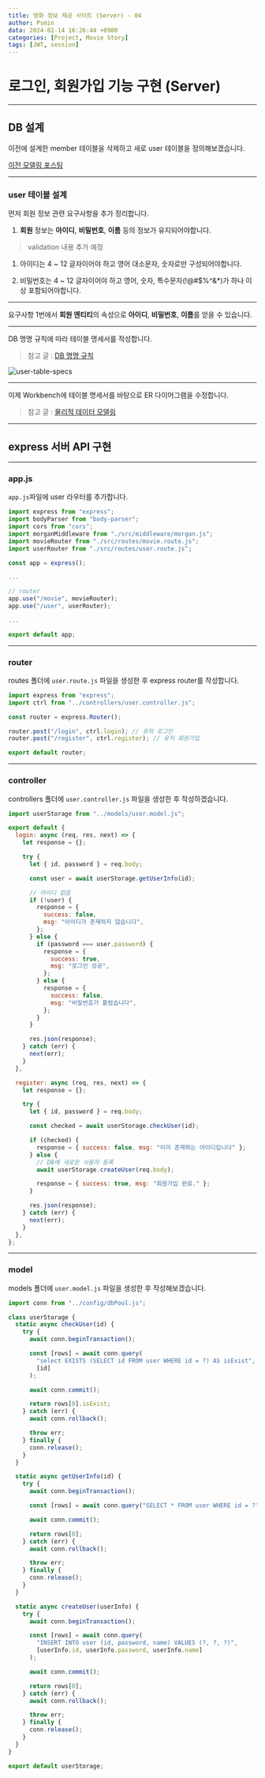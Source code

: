 ```yaml
---
title: 영화 정보 제공 사이트 (Server) - 04
author: Psmin
data: 2024-02-14 16:26:44 +0900
categories: [Project, Movie Story]
tags: [JWT, session]
---
```


# 로그인, 회원가입 기능 구현 (Server)

---

## DB 설계

이전에 설계한 member 테이블을 삭제하고 새로 user 테이블을 정의해보겠습니다.

[이전 모델링 포스팅](https://psmin1994.github.io/posts/movie-01/)

---

### user 테이블 설계

먼저 회원 정보 관련 요구사항을 추가 정리합니다.

1. **회원** 정보는 **아이디**, **비밀번호**, **이름** 등의 정보가 유지되어야합니다.

> validation 내용 추가 예정

1. 아이디는 4 ~ 12 글자이어야 하고 영어 대소문자, 숫자로만 구성되어야합니다.

2. 비밀번호는 4 ~ 12 글자이어야 하고 영어, 숫자, 특수문자(!@#$%^&\*)가 하나 이상 포함되어야합니다.

---

요구사항 1번에서 **회원 엔티티**의 속성으로 **아이디**, **비밀번호**, **이름**를 얻을 수 있습니다.

---

DB 명명 규칙에 따라 테이블 명세서를 작성합니다.

> 참고 글 : [DB 명명 규칙](https://psmin1994.github.io/posts/db-naming/)

![user-table-specs](/assets/img/user-table-specs.png)

---

이제 Workbench에 테이블 명세서를 바탕으로 ER 다이어그램을 수정합니다.

> 참고 글 : [물리적 데이터 모델링](https://psmin1994.github.io/posts/physical-modeling/)

---

## express 서버 API 구현

---

### app.js

`app.js`파일에 user 라우터를 추가합니다.

```js
import express from "express";
import bodyParser from "body-parser";
import cors from "cors";
import morganMiddleware from "./src/middleware/morgan.js";
import movieRouter from "./src/routes/movie.route.js";
import userRouter from "./src/routes/user.route.js";

const app = express();

...

// router
app.use("/movie", movieRouter);
app.use("/user", userRouter);

...

export default app;
```

---

### router

routes 폴더에 `user.route.js` 파일을 생성한 후 express router를 작성합니다.

```js
import express from "express";
import ctrl from "../controllers/user.controller.js";

const router = express.Router();

router.post("/login", ctrl.login); // 유저 로그인
router.post("/register", ctrl.register); // 유저 회원가입

export default router;
```

---

### controller

controllers 폴더에 `user.controller.js` 파일을 생성한 후 작성하겠습니다.

```js
import userStorage from "../models/user.model.js";

export default {
  login: async (req, res, next) => {
    let response = {};

    try {
      let { id, password } = req.body;

      const user = await userStorage.getUserInfo(id);

      // 아이디 없음
      if (!user) {
        response = {
          success: false,
          msg: "아이디가 존재하지 않습니다",
        };
      } else {
        if (password === user.password) {
          response = {
            success: true,
            msg: "로그인 성공",
          };
        } else {
          response = {
            success: false,
            msg: "비밀번호가 틀렸습니다",
          };
        }
      }

      res.json(response);
    } catch (err) {
      next(err);
    }
  },

  register: async (req, res, next) => {
    let response = {};

    try {
      let { id, password } = req.body;

      const checked = await userStorage.checkUser(id);

      if (checked) {
        response = { success: false, msg: "이미 존재하는 아이디입니다" };
      } else {
        // DB에 새로운 사용자 등록
        await userStorage.createUser(req.body);

        response = { success: true, msg: "회원가입 완료." };
      }

      res.json(response);
    } catch (err) {
      next(err);
    }
  },
};
```

---

### model

models 폴더에 `user.model.js` 파일을 생성한 후 작성해보겠습니다.

```js
import conn from "../config/dbPool.js";

class userStorage {
  static async checkUser(id) {
    try {
      await conn.beginTransaction();

      const [rows] = await conn.query(
        "select EXISTS (SELECT id FROM user WHERE id = ?) AS isExist",
        [id]
      );

      await conn.commit();

      return rows[0].isExist;
    } catch (err) {
      await conn.rollback();

      throw err;
    } finally {
      conn.release();
    }
  }

  static async getUserInfo(id) {
    try {
      await conn.beginTransaction();

      const [rows] = await conn.query("SELECT * FROM user WHERE id = ?", [id]);

      await conn.commit();

      return rows[0];
    } catch (err) {
      await conn.rollback();

      throw err;
    } finally {
      conn.release();
    }
  }

  static async createUser(userInfo) {
    try {
      await conn.beginTransaction();

      const [rows] = await conn.query(
        "INSERT INTO user (id, password, name) VALUES (?, ?, ?)",
        [userInfo.id, userInfo.password, userInfo.name]
      );

      await conn.commit();

      return rows[0];
    } catch (err) {
      await conn.rollback();

      throw err;
    } finally {
      conn.release();
    }
  }
}

export default userStorage;
```
